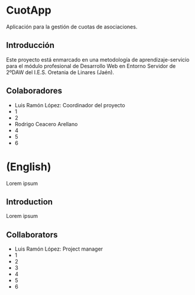 CuotApp
=======
Aplicación para la gestión de cuotas de asociaciones.

Introducción
------------
Este proyecto está enmarcado en una metodología de aprendizaje-servicio
para el módulo profesional de Desarrollo Web en Entorno Servidor de 2ºDAW
del I.E.S. Oretania de Linares (Jaén).

Colaboradores
-------------
- Luis Ramón López: Coordinador del proyecto
- 1
- 2
- Rodrigo Ceacero Arellano 
- 4
- 5
- 6

(English)
=========
Lorem ipsum

Introduction
------------
Lorem ipsum

Collaborators
-------------
- Luis Ramón López: Project manager
- 1
- 2
- 3
- 4
- 5
- 6